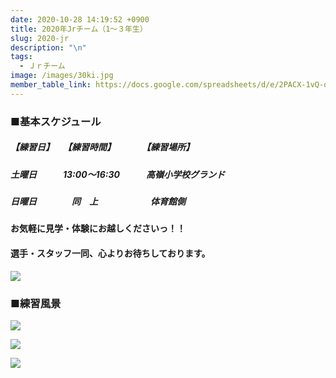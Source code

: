 ```yaml
---
date: 2020-10-28 14:19:52 +0900
title: 2020年Jrチーム（1～３年生）
slug: 2020-jr
description: "\n"
tags:
  - Ｊｒチーム
image: /images/30ki.jpg
member_table_link: https://docs.google.com/spreadsheets/d/e/2PACX-1vQ-q6a9ujBvPRt-gM8FX94a1RK6yu8t04FGSRAEGsZK827c74aomcIs7gF6YXiELy49G0236ih3-tvE/pubhtml?gid=1671152114&single=true
---
```

### ■基本スケジュール

##### 【練習日】　　【練習時間】　　　　【練習場所】

##### **土**曜日　　　13:00～16:30　　　高嶺小学校グランド

##### 日曜日　　　　同　上　　　　　　体育館側

#### お気軽に見学・体験にお越しくださいっ！！

#### 選手・スタッフ一同、心よりお待ちしております。

![](/images/image25.jpg)

### ■練習風景

![](/images/image52.jpg)

![](/images/image62.jpg)

![](/images/image4.jpg)